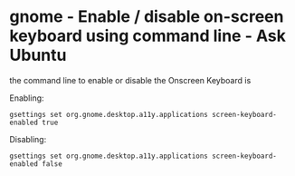 # gnome - Enable / disable on-screen keyboard using command line - Ask Ubuntu
the command line to enable or disable the Onscreen Keyboard is

Enabling:

```
gsettings set org.gnome.desktop.a11y.applications screen-keyboard-enabled true

```

Disabling:

```
gsettings set org.gnome.desktop.a11y.applications screen-keyboard-enabled false

```